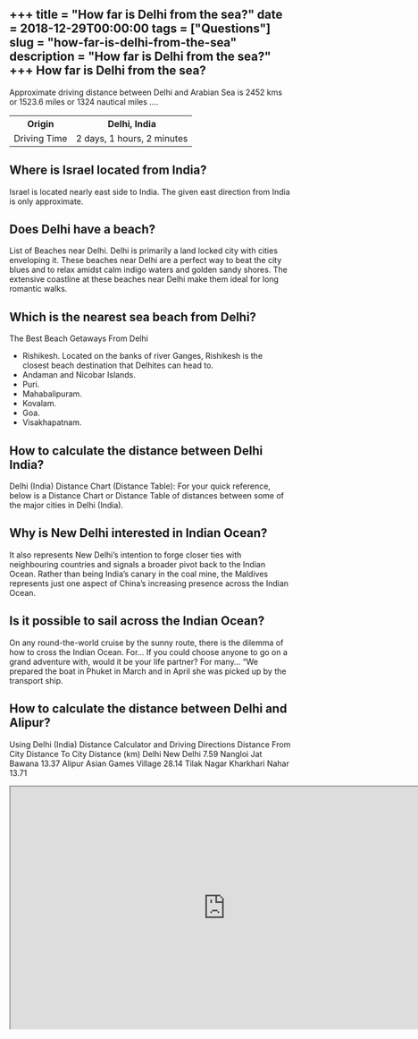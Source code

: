 +++
title = "How far is Delhi from the sea?"
date = 2018-12-29T00:00:00
tags = ["Questions"]
slug = "how-far-is-delhi-from-the-sea"
description = "How far is Delhi from the sea?"
+++
How far is Delhi from the sea?
------------------------------

Approximate driving distance between Delhi and Arabian Sea is 2452 kms or 1523.6 miles or 1324 nautical miles ….

<table><tr><th>Origin</th><th>Delhi, India</th></tr><tr><td>Driving Time</td><td>2 days, 1 hours, 2 minutes</td></tr></table>

Where is Israel located from India?
-----------------------------------

Israel is located nearly east side to India. The given east direction from India is only approximate.

Does Delhi have a beach?
------------------------

List of Beaches near Delhi. Delhi is primarily a land locked city with cities enveloping it. These beaches near Delhi are a perfect way to beat the city blues and to relax amidst calm indigo waters and golden sandy shores. The extensive coastline at these beaches near Delhi make them ideal for long romantic walks.

Which is the nearest sea beach from Delhi?
------------------------------------------

The Best Beach Getaways From Delhi

- Rishikesh. Located on the banks of river Ganges, Rishikesh is the closest beach destination that Delhites can head to.
- Andaman and Nicobar Islands.
- Puri.
- Mahabalipuram.
- Kovalam.
- Goa.
- Visakhapatnam.

How to calculate the distance between Delhi India?
--------------------------------------------------

Delhi (India) Distance Chart (Distance Table): For your quick reference, below is a Distance Chart or Distance Table of distances between some of the major cities in Delhi (India).

Why is New Delhi interested in Indian Ocean?
--------------------------------------------

It also represents New Delhi’s intention to forge closer ties with neighbouring countries and signals a broader pivot back to the Indian Ocean. Rather than being India’s canary in the coal mine, the Maldives represents just one aspect of China’s increasing presence across the Indian Ocean.

Is it possible to sail across the Indian Ocean?
-----------------------------------------------

On any round-the-world cruise by the sunny route, there is the dilemma of how to cross the Indian Ocean. For… If you could choose anyone to go on a grand adventure with, would it be your life partner? For many… “We prepared the boat in Phuket in March and in April she was picked up by the transport ship.

How to calculate the distance between Delhi and Alipur?
-------------------------------------------------------

Using Delhi (India) Distance Calculator and Driving Directions Distance From City Distance To City Distance (km) Delhi New Delhi 7.59 Nangloi Jat Bawana 13.37 Alipur Asian Games Village 28.14 Tilak Nagar Kharkhari Nahar 13.71

<iframe allow="accelerometer; autoplay; clipboard-write; encrypted-media; gyroscope; picture-in-picture" allowfullscreen="" class="__youtube_prefs__  epyt-is-override  no-lazyload" data-no-lazy="1" data-origheight="433" data-origwidth="770" data-skipgform_ajax_framebjll="" height="433" id="_ytid_36393" loading="lazy" src="https://www.youtube.com/embed/7KAMLPfzAAM?enablejsapi=1&autoplay=0&cc_load_policy=0&cc_lang_pref=&iv_load_policy=1&loop=0&modestbranding=0&rel=1&fs=1&playsinline=0&autohide=2&theme=dark&color=red&controls=1&" title="YouTube player" width="770"></iframe>